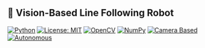 ## 🤖 Vision-Based Line Following Robot

[![Python](https://img.shields.io/badge/Python-3.8%2B-blue)](https://www.python.org/)
[![License: MIT](https://img.shields.io/badge/License-MIT-yellow.svg)](./LICENSE)
[![OpenCV](https://img.shields.io/badge/OpenCV-4.8.1-red)](https://opencv.org/)
[![NumPy](https://img.shields.io/badge/NumPy-1.24%2B-lightgrey)](https://numpy.org/)
[![Camera Based](https://img.shields.io/badge/Sensor-Camera-blueviolet)]()
[![Autonomous](https://img.shields.io/badge/Mode-Autonomous-success)]()
